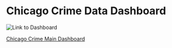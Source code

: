 # Chicago Crime Data Dashboard

![Link to Dashboard](https://public.tableau.com/views/ChicagoCrimeDashboard_16923209247400/Dashboard1?:language=en-US&:display_count=n&:origin=viz_share_link)

[Chicago Crime Main Dashboard](https://github.com/evany24/Chicago-Crime-Data-Dashboard/blob/main/Data/chicago%20tableau.png)
